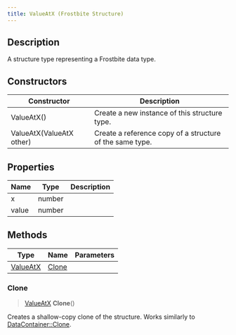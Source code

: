 ```yaml
---
title: ValueAtX (Frostbite Structure)
---
```

## Description

A structure type representing a Frostbite data type.

## Constructors

| Constructor              | Description                                              |
| ------------------------ | -------------------------------------------------------- |
| ValueAtX()               | Create a new instance of this structure type.            |
| ValueAtX(ValueAtX other) | Create a reference copy of a structure of the same type. |

## Properties

| Name  | Type   | Description |
| ----- | ------ | ----------- |
| x     | number |             |
| value | number |             |

## Methods

| Type                 | Name            | Parameters |
| -------------------- | --------------- | ---------- |
| [ValueAtX](ValueAtX) | [Clone](#clone) |            |

### Clone

> [ValueAtX](ValueAtX) **Clone**()

Creates a shallow-copy clone of the structure. Works similarly to [DataContainer::Clone](/vext/ref/cls/shr/datacontainer#clone).
